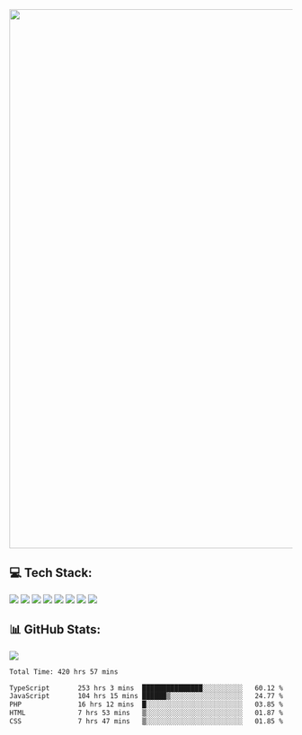 <img style='width: 100vw' src='./hcampos_gradient.png'>

## 💻 Tech Stack:

![](https://img.shields.io/badge/next%20js-000000?style=for-the-badge&logo=nextdotjs&logoColor=white) ![](https://img.shields.io/badge/Tailwind_CSS-38B2AC?style=for-the-badge&logo=tailwind-css&logoColor=white) ![](https://img.shields.io/badge/React_Query-FF4154?style=for-the-badge&logo=React_Query&logoColor=white) ![](https://img.shields.io/badge/React-20232A?style=for-the-badge&logo=react&logoColor=61DAFB) ![](https://img.shields.io/badge/TypeScript-007ACC?style=for-the-badge&logo=typescript&logoColor=white) ![](https://img.shields.io/badge/JavaScript-323330?style=for-the-badge&logo=javascript&logoColor=F7DF1E) ![](https://img.shields.io/badge/Prisma-3982CE?style=for-the-badge&logo=Prisma&logoColor=white) ![](https://img.shields.io/badge/Supabase-181818?style=for-the-badge&logo=supabase&logoColor=white)

## 📊 GitHub Stats:

![](https://github-readme-stats.vercel.app/api?username=Sakoutecher&show_icons=true&count_private=true&&bg_color=70,11998e,38ef7d&title_color=fff&text_color=fff&icon_color=fff&hide_border=true)<br/>

<!--START_SECTION:waka-->

```txt
Total Time: 420 hrs 57 mins

TypeScript       253 hrs 3 mins  ███████████████░░░░░░░░░░   60.12 %
JavaScript       104 hrs 15 mins ██████▒░░░░░░░░░░░░░░░░░░   24.77 %
PHP              16 hrs 12 mins  █░░░░░░░░░░░░░░░░░░░░░░░░   03.85 %
HTML             7 hrs 53 mins   ▒░░░░░░░░░░░░░░░░░░░░░░░░   01.87 %
CSS              7 hrs 47 mins   ▒░░░░░░░░░░░░░░░░░░░░░░░░   01.85 %
```

<!--END_SECTION:waka-->
